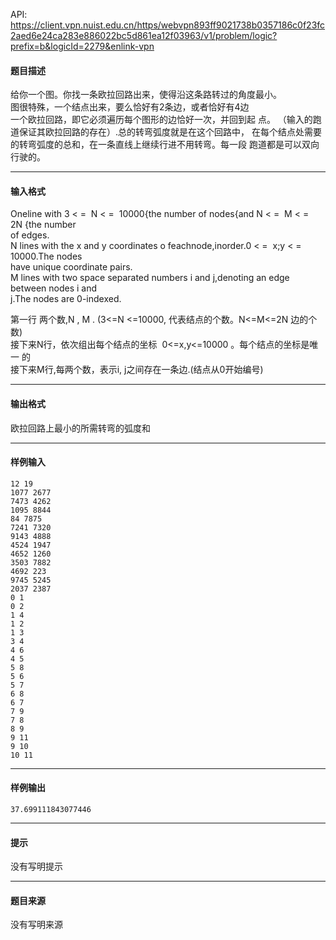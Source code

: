 API: https://client.vpn.nuist.edu.cn/https/webvpn893ff9021738b0357186c0f23fc2aed6e24ca283e886022bc5d861ea12f03963/v1/problem/logic?prefix=b&logicId=2279&enlink-vpn

#### 题目描述

给你一个图。你找一条欧拉回路出来，使得沿这条路转过的角度最小。  
图很特殊，一个结点出来，要么恰好有2条边，或者恰好有4边  
一个欧拉回路，即它必须遍历每个图形的边恰好一次，并回到起 点。 （输入的跑道保证其欧拉回路的存在）.总的转弯弧度就是在这个回路中， 在每个结点处需要的转弯弧度的总和，在一条直线上继续行进不用转弯。每一段 跑道都是可以双向行驶的。

---

#### 输入格式

Oneline with 3 < =  N < =  10000{the number of nodes{and N < =  M < =  2N {the number  
of edges.  
N lines with the x and y coordinates o feachnode,inorder.0 < =  x;y < =  10000.The nodes  
have unique coordinate pairs.  
M lines with two space separated numbers i and j,denoting an edge between nodes i and  
j.The nodes are 0-indexed.

第一行 两个数,N , M . (3<=N <=10000, 代表结点的个数。N<=M<=2N 边的个数)  
接下来N行，依次组出每个结点的坐标  0<=x,y<=10000 。每个结点的坐标是唯一 的  
接下来M行,每两个数，表示i, j之间存在一条边.(结点从0开始编号)

---

#### 输出格式

欧拉回路上最小的所需转弯的弧度和  

---

#### 样例输入
```
12 19
1077 2677
7473 4262
1095 8844
84 7875
7241 7320
9143 4888
4524 1947
4652 1260
3503 7882
4692 223
9745 5245
2037 2387
0 1
0 2
1 4
1 2
1 3
3 4
4 6
4 5
5 8
5 6
5 7
6 8
6 7
7 9
7 8
8 9
9 11
9 10
10 11

```

---

#### 样例输出
```
37.699111843077446

```

---

#### 提示

没有写明提示

---

#### 题目来源

没有写明来源